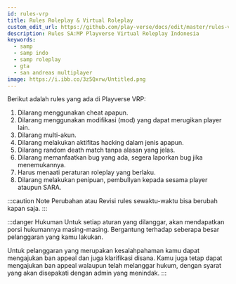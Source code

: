 ```yaml
---
id: rules-vrp
title: Rules Roleplay & Virtual Roleplay
custom_edit_url: https://github.com/play-verse/docs/edit/master/rules-vrp.md
description: Rules SA:MP Playverse Virtual Roleplay Indonesia
keywords:
  - samp
  - samp indo
  - samp roleplay
  - gta
  - san andreas multiplayer
image: https://i.ibb.co/3z5Qxrw/Untitled.png
---
```



Berikut adalah rules yang ada di Playverse VRP:
1. Dilarang menggunakan cheat apapun.
2. Dilarang menggunakan modifikasi (mod) yang dapat merugikan player lain.
3. Dilarang multi-akun.
4. Dilarang melakukan aktifitas hacking dalam jenis apapun.
5. Dilarang random death match tanpa alasan yang jelas.
6. Dilarang memanfaatkan bug yang ada, segera laporkan bug jika menemukannya.
7. Harus menaati peraturan roleplay yang berlaku.
8. Dilarang melakukan penipuan, pembullyan kepada sesama player ataupun SARA.

:::caution Note
Perubahan atau Revisi rules sewaktu-waktu bisa berubah kapan saja.
:::

:::danger Hukuman
Untuk setiap aturan yang dilanggar, akan mendapatkan porsi hukumannya masing-masing.
Bergantung terhadap seberapa besar pelanggaran yang kamu lakukan.

Untuk pelanggaran yang merupakan kesalahpahaman kamu dapat mengajukan ban appeal dan juga klarifikasi disana.
Kamu juga tetap dapat mengajukan ban appeal walaupun telah melanggar hukum, dengan syarat yang akan disepakati dengan admin yang menindak.
:::